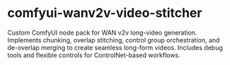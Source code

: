 # comfyui-wanv2v-video-stitcher
Custom ComfyUI node pack for WAN v2v long-video generation. Implements chunking, overlap stitching, control group orchestration, and de-overlap merging to create seamless long-form videos. Includes debug tools and flexible controls for ControlNet-based workflows.
